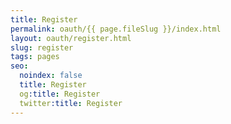 ```yaml
---
title: Register
permalink: oauth/{{ page.fileSlug }}/index.html
layout: oauth/register.html
slug: register
tags: pages
seo:
  noindex: false
  title: Register
  og:title: Register
  twitter:title: Register
---
```



